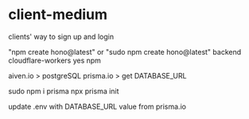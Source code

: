 # client-medium
clients' way to sign up and login

"npm create hono@latest" or "sudo npm create hono@latest"
backend
cloudflare-workers
yes
npm

aiven.io > postgreSQL 
prisma.io > get DATABASE_URL

sudo npm i prisma
npx prisma init

update .env with DATABASE_URL value from prisma.io